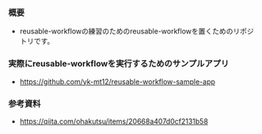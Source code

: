 ### 概要
- reusable-workflowの練習のためのreusable-workflowを置くためのリポジトリです。

### 実際にreusable-workflowを実行するためのサンプルアプリ
- https://github.com/yk-mt12/reusable-workflow-sample-app

### 参考資料
- https://qiita.com/ohakutsu/items/20668a407d0cf2131b58

